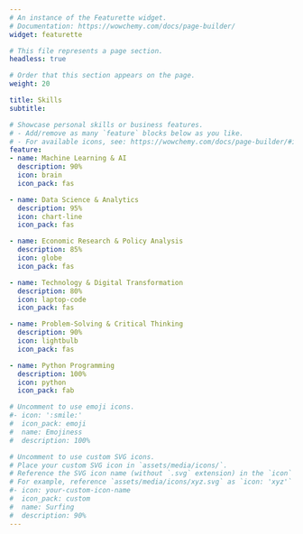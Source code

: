 ```yaml
---
# An instance of the Featurette widget.
# Documentation: https://wowchemy.com/docs/page-builder/
widget: featurette

# This file represents a page section.
headless: true

# Order that this section appears on the page.
weight: 20

title: Skills
subtitle:

# Showcase personal skills or business features.
# - Add/remove as many `feature` blocks below as you like.
# - For available icons, see: https://wowchemy.com/docs/page-builder/#icons
feature:
- name: Machine Learning & AI
  description: 90%
  icon: brain
  icon_pack: fas

- name: Data Science & Analytics
  description: 95%
  icon: chart-line
  icon_pack: fas

- name: Economic Research & Policy Analysis
  description: 85%
  icon: globe
  icon_pack: fas

- name: Technology & Digital Transformation
  description: 80%
  icon: laptop-code
  icon_pack: fas

- name: Problem-Solving & Critical Thinking
  description: 90%
  icon: lightbulb
  icon_pack: fas

- name: Python Programming
  description: 100%
  icon: python
  icon_pack: fab

# Uncomment to use emoji icons.
#- icon: ':smile:'
#  icon_pack: emoji
#  name: Emojiness
#  description: 100% 

# Uncomment to use custom SVG icons.
# Place your custom SVG icon in `assets/media/icons/`.
# Reference the SVG icon name (without `.svg` extension) in the `icon` field.
# For example, reference `assets/media/icons/xyz.svg` as `icon: 'xyz'`
#- icon: your-custom-icon-name
#  icon_pack: custom
#  name: Surfing
#  description: 90%
---
```

